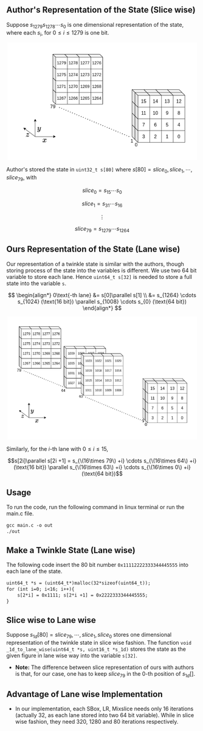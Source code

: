 ## Author's Representation of the State (Slice wise)
Suppose $s_{1279} s_{1278} \cdots s_0$ is one dimensional representation of the state, where each $s_i$, for $0 \leq i \leq 1279$ is one bit.

<div style="text-align: center;">
    <img src="state-Page-1.drawio.png" alt="twinkle state" width="500">
</div>

Author's stored the state in `uint32_t s[80]` where $s[80] = {slice_0, slice_1, \cdots, slice_{79}}$,
with

$$slice_0 = s_{15} \cdots s_{0}$$

$$slice_1 = s_{31} \cdots s_{16}$$

$$\vdots$$

$$slice_{79} = s_{1279} \cdots s_{1264}$$

## Ours Representation of the State (Lane wise)
Our representation of a twinkle state is similar with the authors, though storing process of the
state into the variables is different. We use two 64 bit variable to store each lane. Hence
`uint64_t s[32]` is needed to store a full state into the variable `s`.

$$
\begin{align*}
    0\text{-th lane} &= s[0]\parallel s[1] \\
    &= s_{1264} \cdots s_{1024} (\text{16 bit}) \parallel s_{1008} \cdots s_{0} (\text{64 bit})
\end{align*}
$$

<div style="text-align: center;">
    <center>
        <img src="state-Page-2.drawio.png" alt="twinkle state" width="500">
    </center>
</div>

Similarly, for the $i$-th lane with $0 \leq i \leq 15$, 

$$s[2i]\parallel s[2i +1] = s_{\(16\times 79\) +i} \cdots s_{\(16\times 64\) +i} (\text{16 bit}) \parallel s_{\(16\times 63\) +i} \cdots s_{\(16\times 0\) +i} (\text{64 bit})$$

## Usage
To run the code, run the following command in linux terminal or run the main.c file.

```
gcc main.c -o out
./out
```

## Make a Twinkle State (Lane wise)
The following code insert the 80 bit number `0x11112222333344445555` into each lane of the state.

```
uint64_t *s = (uint64_t*)malloc(32*sizeof(uint64_t));                                           
for (int i=0; i<16; i++){                                                                       
    s[2*i] = 0x1111; s[2*i +1] = 0x2222333344445555;                                            
}                                                                                               
```

## Slice wise to Lane wise
Suppose $s_{1d}[80] = {slice_{79}, \cdots, slice_1, slice_0}$ stores one dimensional representation of
the twinkle state in slice wise fashion. The function `void _1d_to_lane_wise(uint64_t *s, uint16_t *s_1d)` stores the
state as the given figure in lane wise way into the variable `s[32]`.

- **Note:** The difference between slice representation of ours with authors is that, for our case,
  one has to keep $slice_{79}$ in the 0-th position of $s_{1d}[]$.

## Advantage of Lane wise Implementation
- In our implementation, each SBox, LR, Mixslice needs only 16 iterations (actually 32, as each lane stored into two 64 bit
  variable). While in slice wise fashion, they need 320, 1280 and 80 iterations respectively. 

